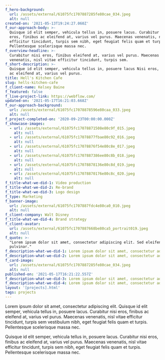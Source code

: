 ```yaml
---
f_hero-background:
  url: /assets/external/61075fc1707887285fe80cae_034.jpeg
  alt: null
created-on: '2021-05-13T19:24:27.060Z'
f_our-approach-body: >-
  Quisque id elit semper, vehicula tellus in, posuere lacus. Curabitur nisi
  eros, finibus ac eleifend at, varius vel purus. Maecenas venenatis, nisl vitae
  efficitur tincidunt, turpis sem nibh, eget feugiat felis quam et turpis.
  Pellentesque scelerisque massa nec.
f_overview-headline: >-
  Curabitur nisi eros, finibus eleifend at, varius vel purus. Maecenas
  venenatis, nisl vitae efficitur tincidunt, turpis sem.
f_short-description: >-
  Quisque id elit semper, vehicula tellus in, posuere lacus Nisi eros, finibus
  ac eleifend at, varius vel purus.
title: Hell's Kitchen Cafe
slug: hells-kitchen-cafe
f_client-name: Kelsey Baine
f_featured: false
f_live-project-link: https://webflow.com/
updated-on: '2021-05-17T16:21:03.668Z'
f_our-approach-background:
  url: /assets/external/61075fc17078878596e80caa_033.jpeg
  alt: null
f_project-completed-on: '2020-09-23T00:00:00.000Z'
f_showcase-images:
  - url: /assets/external/61075fc17078871508e80c9f_015.jpeg
    alt: null
  - url: /assets/external/61075fc17078877fbae80c92_016.jpeg
    alt: null
  - url: /assets/external/61075fc17078876f54e80c8e_017.jpeg
    alt: null
  - url: /assets/external/61075fc1707887386ee80c8b_018.jpeg
    alt: null
  - url: /assets/external/61075fc17078878136e80c8d_019.jpeg
    alt: null
  - url: /assets/external/61075fc17078870176e80c8c_020.jpeg
    alt: null
f_title-what-we-did-1: Video production
f_title-what-we-did-2: Re-brand
f_title-what-we-did-3: Logo design
f_type: Marketing
f_banner-image:
  url: /assets/external/61075fc1707887fdc4e80ca0_010.jpeg
  alt: null
f_client-company: Walt Disney
f_title-what-we-did-4: Brand strategy
f_client-avatar:
  url: /assets/external/61075fc1707887668be80ca5_portrait019.jpeg
  alt: null
f_quote: >-
  "Lorem ipsum dolor sit amet, consectetur adipiscing elit. Sed eleifend neque
  pulvinar."
f_description-what-we-did-1: Lorem ipsum dolor sit amet, consectetur adipiscing elit.
f_description-what-we-did-2: Lorem ipsum dolor sit amet, consectetur adipiscing elit.
f_card-image:
  url: /assets/external/61075fc1707887285fe80cae_034.jpeg
  alt: null
published-on: '2021-05-17T16:21:22.557Z'
f_description-what-we-did-3: Lorem ipsum dolor sit amet, consectetur adipiscing elit.
f_description-what-we-did-4: Lorem ipsum dolor sit amet, consectetur adipiscing elit.
layout: '[projects].html'
tags: projects
---
```


Lorem ipsum dolor sit amet, consectetur adipiscing elit. Quisque id elit semper, vehicula tellus in, posuere lacus. Curabitur nisi eros, finibus ac eleifend at, varius vel purus. Maecenas venenatis, nisl vitae efficitur tincidunt, turpis sem vestibulum nibh, eget feugiat felis quam et turpis. Pellentesque scelerisque massa nec.  
  
Quisque id elit semper, vehicula tellus in, posuere lacus. Curabitur nisi eros, finibus ac eleifend at, varius vel purus. Maecenas venenatis, nisl vitae efficitur tincidunt, turpis sem nibh, eget feugiat felis quam et turpis. Pellentesque scelerisque massa nec.
